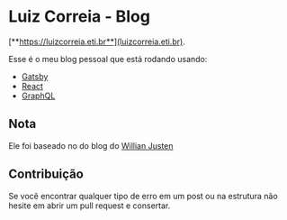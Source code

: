 # Luiz Correia - Blog

[**https://luizcorreia.eti.br**](luizcorreia.eti.br).

Esse é o meu blog pessoal que está rodando usando:
- [Gatsby](https://www.gatsbyjs.org)
- [React](https://reactjs.org)
- [GraphQL](https://graphql.org)

## Nota

Ele foi baseado no do blog do [Willian Justen](https://github.com/willianjusten/willianjusten.com.br)

## Contribuição

Se você encontrar qualquer tipo de erro em um post ou na estrutura não hesite em abrir um pull request e consertar.



